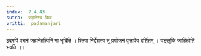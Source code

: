 ```yaml
---
index:  7.4.43
sutra:  जहातेश्च क्त्वि
vritti:  padamanjari
---
```


इदमपि वचनं जहानेहत्विनि मा भृदिति । श्तिपा निर्द्देशस्य तु प्रयोजनं वृत्तावेव दर्शितम् । यङ्लुकि जाहित्वेति भवति ।।
